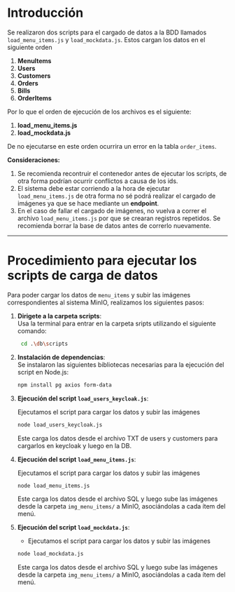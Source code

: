 # Introducción

Se realizaron dos scripts para el cargado de datos a la BDD llamados `load_menu_items.js` y `load_mockdata.js`. Estos cargan los datos en el siguiente orden

1. **MenuItems**
2. **Users**
3. **Customers**
4. **Orders**
5. **Bills**
6. **OrderItems**

Por lo que el orden de ejecución de los archivos es el siguiente:

1. **load_menu_items.js**
2. **load_mockdata.js**

De no ejecutarse en este orden ocurrira un error en la tabla `order_items`.

**Consideraciones:**

1. Se recomienda recontruir el contenedor antes de ejecutar los scripts, de otra forma podrían ocurrir conflictos a causa de los ids.
2. El sistema debe estar corriendo a la hora de ejecutar `load_menu_items.js` de otra forma no sé podrá realizar el cargado de imágenes ya que se hace mediante un **endpoint**.
3. En el caso de fallar el cargado de imágenes, no vuelva a correr el archivo `load_menu_items.js` por que se crearan registros repetidos. Se recomienda borrar la base de datos antes de correrlo nuevamente.

---

# Procedimiento para ejecutar los scripts de carga de datos

Para poder cargar los datos de `menu_items` y subir las imágenes correspondientes al sistema MinIO, realizamos los siguientes pasos:

1. **Dirigete a la carpeta scripts**:  
   Usa la terminal para entrar en la carpeta sripts utilizando el siguiente comando:

   ```bash
    cd .\db\scripts

   ```

2. **Instalación de dependencias**:  
   Se instalaron las siguientes bibliotecas necesarias para la ejecución del script en Node.js:

   ```bash
   npm install pg axios form-data
   ```

3. **Ejecución del script `load_users_keycloak.js`**:

   Ejecutamos el script para cargar los datos y subir las imágenes

   ```bash
   node load_users_keycloak.js
   ```

   Este carga los datos desde el archivo TXT de users y customers para cargarlos en keycloak y luego en la DB.

4. **Ejecución del script `load_menu_items.js`**:

   Ejecutamos el script para cargar los datos y subir las imágenes

   ```bash
   node load_menu_items.js
   ```

   Este carga los datos desde el archivo SQL y luego sube las imágenes desde la carpeta `img_menu_items/` a MinIO, asociándolas a cada ítem del menú.



5. **Ejecución del script `load_mockdata.js`**:

   - Ejecutamos el script para cargar los datos y subir las imágenes

   ```bash
   node load_mockdata.js
   ```

   Este carga los datos desde el archivo SQL y luego sube las imágenes desde la carpeta `img_menu_items/` a MinIO, asociándolas a cada ítem del menú.
